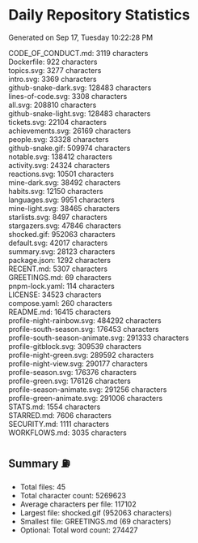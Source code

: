 # Daily Repository Statistics
Generated on Sep 17, Tuesday 10:22:28 PM  

CODE_OF_CONDUCT.md: 3119 characters  
Dockerfile: 922 characters  
topics.svg: 3277 characters  
intro.svg: 3369 characters  
github-snake-dark.svg: 128483 characters  
lines-of-code.svg: 3308 characters  
all.svg: 208810 characters  
github-snake-light.svg: 128483 characters  
tickets.svg: 22104 characters  
achievements.svg: 26169 characters  
people.svg: 33328 characters  
github-snake.gif: 509974 characters  
notable.svg: 138412 characters  
activity.svg: 24324 characters  
reactions.svg: 10501 characters  
mine-dark.svg: 38492 characters  
habits.svg: 12150 characters  
languages.svg: 9951 characters  
mine-light.svg: 38465 characters  
starlists.svg: 8497 characters  
stargazers.svg: 47846 characters  
shocked.gif: 952063 characters  
default.svg: 42017 characters  
summary.svg: 28123 characters  
package.json: 1292 characters  
RECENT.md: 5307 characters  
GREETINGS.md: 69 characters  
pnpm-lock.yaml: 114 characters  
LICENSE: 34523 characters  
compose.yaml: 260 characters  
README.md: 16415 characters  
profile-night-rainbow.svg: 484292 characters  
profile-south-season.svg: 176453 characters  
profile-south-season-animate.svg: 291333 characters  
profile-gitblock.svg: 309539 characters  
profile-night-green.svg: 289592 characters  
profile-night-view.svg: 290177 characters  
profile-season.svg: 176376 characters  
profile-green.svg: 176126 characters  
profile-season-animate.svg: 291256 characters  
profile-green-animate.svg: 291006 characters  
STATS.md: 1554 characters  
STARRED.md: 7606 characters  
SECURITY.md: 1111 characters  
WORKFLOWS.md: 3035 characters  

## Summary ⛽  
- Total files: 45  
- Total character count: 5269623  
- Average characters per file: 117102  
- Largest file: shocked.gif (952063 characters)  
- Smallest file: GREETINGS.md (69 characters)  
- Optional: Total word count: 274427  
